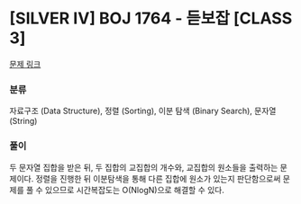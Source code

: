 # [SILVER IV] BOJ 1764 - 듣보잡 [CLASS 3]

[문제 링크](https://boj.kr/1764)

### 분류

자료구조 (Data Structure), 정렬 (Sorting), 이분 탐색 (Binary Search), 문자열 (String)

### 풀이

두 문자열 집합을 받은 뒤, 두 집합의 교집합의 개수와, 교집합의 원소들을 출력하는 문제이다.
정렬을 진행한 뒤 이분탐색을 통해 다른 집합에 원소가 있는지 판단함으로써 문제를 풀 수 있으므로 시간복잡도는 O(NlogN)으로 해결할 수 있다.